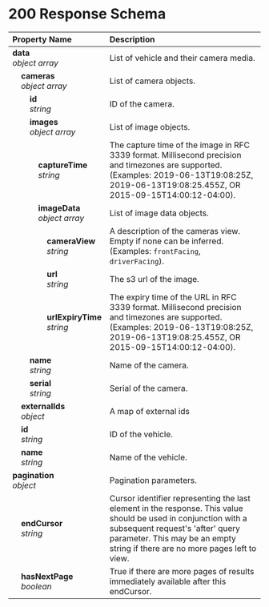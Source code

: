 # 200 Response Schema
| Property Name | Description |
| :------------ | :---------- |
| **data**<br/>_object array_ | List of vehicle and their camera media. |
| **&nbsp;&nbsp;&nbsp;&nbsp;cameras**<br/>_&nbsp;&nbsp;&nbsp;&nbsp;object array_ | List of camera objects. |
| **&nbsp;&nbsp;&nbsp;&nbsp;&nbsp;&nbsp;&nbsp;&nbsp;id**<br/>_&nbsp;&nbsp;&nbsp;&nbsp;&nbsp;&nbsp;&nbsp;&nbsp;string_ | ID of the camera. |
| **&nbsp;&nbsp;&nbsp;&nbsp;&nbsp;&nbsp;&nbsp;&nbsp;images**<br/>_&nbsp;&nbsp;&nbsp;&nbsp;&nbsp;&nbsp;&nbsp;&nbsp;object array_ | List of image objects. |
| **&nbsp;&nbsp;&nbsp;&nbsp;&nbsp;&nbsp;&nbsp;&nbsp;&nbsp;&nbsp;&nbsp;&nbsp;captureTime**<br/>_&nbsp;&nbsp;&nbsp;&nbsp;&nbsp;&nbsp;&nbsp;&nbsp;&nbsp;&nbsp;&nbsp;&nbsp;string_ | The capture time of the image in RFC 3339 format. Millisecond precision and timezones are supported. (Examples: 2019-06-13T19:08:25Z, 2019-06-13T19:08:25.455Z, OR 2015-09-15T14:00:12-04:00). |
| **&nbsp;&nbsp;&nbsp;&nbsp;&nbsp;&nbsp;&nbsp;&nbsp;&nbsp;&nbsp;&nbsp;&nbsp;imageData**<br/>_&nbsp;&nbsp;&nbsp;&nbsp;&nbsp;&nbsp;&nbsp;&nbsp;&nbsp;&nbsp;&nbsp;&nbsp;object array_ | List of image data objects. |
| **&nbsp;&nbsp;&nbsp;&nbsp;&nbsp;&nbsp;&nbsp;&nbsp;&nbsp;&nbsp;&nbsp;&nbsp;&nbsp;&nbsp;&nbsp;&nbsp;cameraView**<br/>_&nbsp;&nbsp;&nbsp;&nbsp;&nbsp;&nbsp;&nbsp;&nbsp;&nbsp;&nbsp;&nbsp;&nbsp;&nbsp;&nbsp;&nbsp;&nbsp;string_ | A description of the cameras view. Empty if none can be inferred. (Examples: `frontFacing`, `driverFacing`). |
| **&nbsp;&nbsp;&nbsp;&nbsp;&nbsp;&nbsp;&nbsp;&nbsp;&nbsp;&nbsp;&nbsp;&nbsp;&nbsp;&nbsp;&nbsp;&nbsp;url**<br/>_&nbsp;&nbsp;&nbsp;&nbsp;&nbsp;&nbsp;&nbsp;&nbsp;&nbsp;&nbsp;&nbsp;&nbsp;&nbsp;&nbsp;&nbsp;&nbsp;string_ | The s3 url of the image. |
| **&nbsp;&nbsp;&nbsp;&nbsp;&nbsp;&nbsp;&nbsp;&nbsp;&nbsp;&nbsp;&nbsp;&nbsp;&nbsp;&nbsp;&nbsp;&nbsp;urlExpiryTime**<br/>_&nbsp;&nbsp;&nbsp;&nbsp;&nbsp;&nbsp;&nbsp;&nbsp;&nbsp;&nbsp;&nbsp;&nbsp;&nbsp;&nbsp;&nbsp;&nbsp;string_ | The expiry time of the URL in RFC 3339 format. Millisecond precision and timezones are supported. (Examples: 2019-06-13T19:08:25Z, 2019-06-13T19:08:25.455Z, OR 2015-09-15T14:00:12-04:00). |
| **&nbsp;&nbsp;&nbsp;&nbsp;&nbsp;&nbsp;&nbsp;&nbsp;name**<br/>_&nbsp;&nbsp;&nbsp;&nbsp;&nbsp;&nbsp;&nbsp;&nbsp;string_ | Name of the camera. |
| **&nbsp;&nbsp;&nbsp;&nbsp;&nbsp;&nbsp;&nbsp;&nbsp;serial**<br/>_&nbsp;&nbsp;&nbsp;&nbsp;&nbsp;&nbsp;&nbsp;&nbsp;string_ | Serial of the camera. |
| **&nbsp;&nbsp;&nbsp;&nbsp;externalIds**<br/>_&nbsp;&nbsp;&nbsp;&nbsp;object_ | A map of external ids |
| **&nbsp;&nbsp;&nbsp;&nbsp;id**<br/>_&nbsp;&nbsp;&nbsp;&nbsp;string_ | ID of the vehicle. |
| **&nbsp;&nbsp;&nbsp;&nbsp;name**<br/>_&nbsp;&nbsp;&nbsp;&nbsp;string_ | Name of the vehicle. |
| **pagination**<br/>_object_ | Pagination parameters. |
| **&nbsp;&nbsp;&nbsp;&nbsp;endCursor**<br/>_&nbsp;&nbsp;&nbsp;&nbsp;string_ | Cursor identifier representing the last element in the response. This value should be used in conjunction with a subsequent request's 'after' query parameter. This may be an empty string if there are no more pages left to view. |
| **&nbsp;&nbsp;&nbsp;&nbsp;hasNextPage**<br/>_&nbsp;&nbsp;&nbsp;&nbsp;boolean_ | True if there are more pages of results immediately available after this endCursor. |
